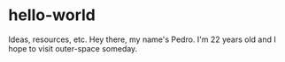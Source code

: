 # hello-world
Ideas, resources, etc.
Hey there, my name's Pedro. I'm 22 years old and I hope to visit outer-space someday. 
